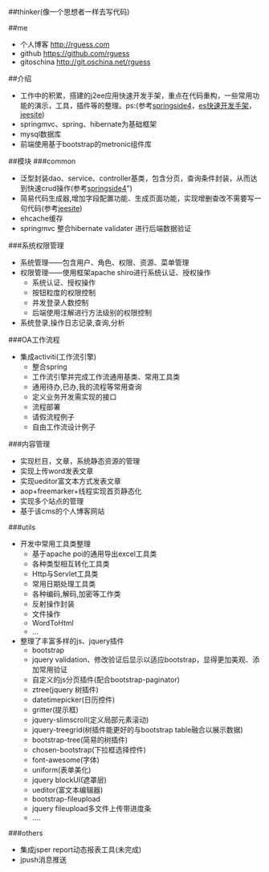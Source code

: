 ##thinker(像一个思想者一样去写代码)

##me
* 个人博客  <a href="http://rguess.com" target="_blank">http://rguess.com</a>
* github <a href="https://github.com/rguess" target="_blank">https://github.com/rguess</a>
* gitoschina <a href="http://git.oschina.net/rguess" target="_blank">http://git.oschina.net/rguess</a>

##介绍
* 工作中的积累，搭建的j2ee应用快速开发手架，重点在代码重构，一些常用功能的演示，工具，插件等的整理。ps:(参考<a href="https://github.com/springside" target="_blank">springside4</a>，<a href="https://github.com/zhangkaitao/es" target="_blank">es快速开发手架</a>，<a href="https://github.com/thinkgem/jeesite" target="_blank">jeesite</a>)
* springmvc、spring、hibernate为基础框架
* mysql数据库
* 前端使用基于bootstrap的metronic组件库

##模块
###common
* 泛型封装dao、service、controller基类，包含分页，查询条件封装，从而达到快速crud操作(参考<a href="https://github.com/springside" target="_blank">springside4</a>")
* 简易代码生成器,增加字段配置功能、生成页面功能，实现增删查改不需要写一句代码(参考<a href="https://github.com/thinkgem/jeesite" target="_blank">jeesite</a>)
* ehcache缓存
* springmvc 整合hibernate validater 进行后端数据验证

###系统权限管理
* 系统管理——包含用户、角色、权限、资源、菜单管理
* 权限管理——使用框架apache shiro进行系统认证、授权操作
	* 系统认证、授权操作
	* 按钮粒度的权限控制
	* 并发登录人数控制
	* 后端使用注解进行方法级别的权限控制
* 系统登录,操作日志记录,查询,分析

###OA工作流程
* 集成activiti(工作流引擎)
	* 整合spring
  	* 工作流引擎并完成工作流通用基类、常用工具类
  	* 通用待办,已办,我的流程等常用查询
  	* 定义业务开发需实现的接口
  	* 流程部署
  	* 请假流程例子
  	* 自由工作流设计例子

###内容管理
* 实现栏目，文章，系统静态资源的管理
* 实现上传word发表文章
* 实现ueditor富文本方式发表文章
* aop+freemarker+线程实现首页静态化
* 实现多个站点的管理
* 基于该cms的个人博客网站

###utils
* 开发中常用工具类整理
	* 基于apache poi的通用导出excel工具类
	* 各种类型相互转化工具类
	* Http与Servlet工具类
	* 常用日期处理工具类
	* 各种编码,解码,加密等工作类
	* 反射操作封装
	* 文件操作
	* WordToHtml
	* ...
* 整理了丰富多样的js、jquery插件
	* bootstrap
	* jquery validation、修改验证后显示以适应bootstrap，显得更加美观、添加常用验证
	* 自定义的js分页插件(配合bootstrap-paginator)
	* ztree(jquery 树插件)
	* datetimepicker(日历控件)
	* gritter(提示框)
	* jquery-slimscroll(定义局部元素滚动)
	* jquery-treegrid(树插件能更好的与bootstrap table融合以展示数据)
	* bootstrap-tree(简易的树插件)
	* chosen-bootstrap(下拉框选择控件)
	* font-awesome(字体)
	* uniform(表单美化)
	* jquery blockUI(遮罩层)
	* ueditor(富文本编辑器)
	* bootstrap-fileupload
	* jquery fileupload多文件上传带进度条
	* ....

###others
* 集成jsper report动态报表工具(未完成)
* jpush消息推送